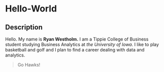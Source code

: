 # Hello-World

## Description
Hello. My name is **Ryan Westholm.** I am a Tippie College of Business student studying Business Analytics at *the University of Iowa*. I like to play basketball and golf and I plan to find a career dealing with data and analytics. 

> Go Hawks!
